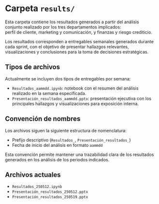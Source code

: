 # Carpeta `results/`

Esta carpeta contiene los resultados generados a partir del análisis conjunto realizado por los tres departamentos implicados:  
perfil de cliente, marketing y comunicación, y finanzas y riesgo crediticio.

Los resultados corresponden a entregables semanales generados durante cada sprint, con el objetivo de presentar hallazgos relevantes, visualizaciones y conclusiones para la toma de decisiones estratégicas.


## Tipos de archivos

Actualmente se incluyen dos tipos de entregables por semana:

- `Resultados_aammdd.ipynb`: notebook con el resumen del análisis realizado en la semana especificada.
- `Presentación_resultados_aammdd.pptx`: presentación ejecutiva con los principales hallazgos y visualizaciones para exposición interna.


## Convención de nombres

Los archivos siguen la siguiente estructura de nomenclatura:

- Prefijo descriptivo (`Resultados_`, `Presentación_resultados_`)
- Fecha de inicio del análisis en formato `aammdd`

Esta convención permite mantener una trazabilidad clara de los resultados generados en los análisis de los periodos indicados.


## Archivos actuales

- `Resultados_250512.ipynb`
- `Presentación_resultados_250512.pptx`
- `Presentación_resultados_250519.pptx`
